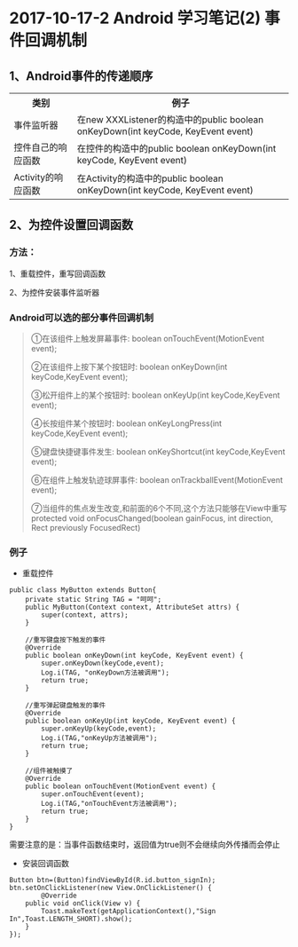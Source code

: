 # 2017-10-17-2 Android 学习笔记(2) 事件回调机制

## 1、Android事件的传递顺序

<table>
	<th>类别</th><th>例子</th>
	<tr><td>事件监听器</td><td>在new XXXListener的构造中的public boolean onKeyDown(int keyCode, KeyEvent event) </td></tr>
	<tr><td>控件自己的响应函数</td><td>在控件的构造中的public boolean onKeyDown(int keyCode, KeyEvent event)</td></tr>
	<tr><td>Activity的响应函数</td><td>在Activity的构造中的public boolean onKeyDown(int keyCode, KeyEvent event)</td></tr>
</table>

## 2、为控件设置回调函数

### 方法：

1、重载控件，重写回调函数

2、为控件安装事件监听器

### Android可以选的部分事件回调机制

>①在该组件上触发屏幕事件: boolean onTouchEvent(MotionEvent event);
>
>②在该组件上按下某个按钮时: boolean onKeyDown(int keyCode,KeyEvent event);
>
>③松开组件上的某个按钮时: boolean onKeyUp(int keyCode,KeyEvent event);
>
>④长按组件某个按钮时: boolean onKeyLongPress(int keyCode,KeyEvent event);
>
>⑤键盘快捷键事件发生: boolean onKeyShortcut(int keyCode,KeyEvent event);
>
>⑥在组件上触发轨迹球屏事件: boolean onTrackballEvent(MotionEvent event);
>
>⑦当组件的焦点发生改变,和前面的6个不同,这个方法只能够在View中重写 
>protected void onFocusChanged(boolean gainFocus, int direction, Rect previously FocusedRect)

### 例子
* 重载控件
```
public class MyButton extends Button{  
    private static String TAG = "呵呵";  
    public MyButton(Context context, AttributeSet attrs) {  
        super(context, attrs);  
    }  
  
    //重写键盘按下触发的事件  
    @Override  
    public boolean onKeyDown(int keyCode, KeyEvent event) {  
        super.onKeyDown(keyCode,event);  
        Log.i(TAG, "onKeyDown方法被调用");  
        return true;  
    }  
  
    //重写弹起键盘触发的事件  
    @Override  
    public boolean onKeyUp(int keyCode, KeyEvent event) {  
        super.onKeyUp(keyCode,event);  
        Log.i(TAG,"onKeyUp方法被调用");  
        return true;  
    }  
  
    //组件被触摸了  
    @Override  
    public boolean onTouchEvent(MotionEvent event) {  
        super.onTouchEvent(event);  
        Log.i(TAG,"onTouchEvent方法被调用");  
        return true;  
    }  
} 
```


需要注意的是：当事件函数结束时，返回值为true则不会继续向外传播而会停止


* 安装回调函数
```
Button btn=(Button)findViewById(R.id.button_signIn);
btn.setOnClickListener(new View.OnClickListener() {
		@Override
    public void onClick(View v) {
        Toast.makeText(getApplicationContext(),"Sign In",Toast.LENGTH_SHORT).show();
    }
});
```
